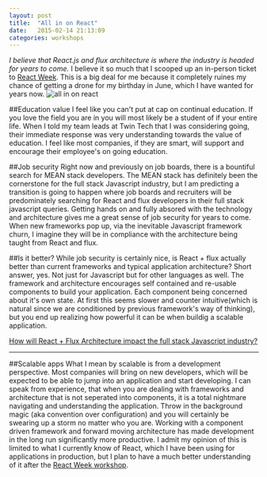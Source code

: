 ```yaml
---
layout: post
title:  "All in on React"
date:   2015-02-14 21:13:09
categories: workshops 
---
```

*I believe that React.js and flux architecture is where the industry is headed for years to come.* I believe it so much that I scooped up an in-person ticket to [React Week][rw]. This is a big deal for me because it completely ruines my chance of getting a drone for my birthday in June, which I have wanted for years now.
![all in on react](http://i.imgur.com/6ptDNH9.gif)
<!--more-->

##Education value
I feel like you can't put at cap on continual education. If you love the field you are in you will most likely be a student of if your entire life. When I told my team leads at Twin Tech that I was considering going, their immediate response was very understanding towards the value of education. I feel like most companies, if they are smart, will support and encourage their employee's on going education.

##Job security
Right now and previously on job boards, there is a bountiful search for MEAN stack developers. The MEAN stack has definitely been the cornerstone for the full stack Javascript industry, but I am predicting a transition is going to happen where job boards and recruiters will be predominately searching for React and flux developers in their full stack javascript queries. Getting hands on and fully absored with the technology and architecture gives me a great sense of job security for years to come. When new frameworks pop up, via the inevitable Javascript framework churn, I imagine they will be in compliance with the architecture being taught from React and flux. 

##Is it better?
While job security is certainly nice, is React + flux actually better than current frameworks and typical application architecture? Short answer, yes. Not just for Javascript but for other languages as well. The framework and architecture encourages self contained and re-usable components to build your application. Each component being concerned about it's own state. At first this seems slower and counter intuitive(which is natural since we are conditioned by previous framework's way of thinking), but you end up realizing how powerful it can be when buildig a scalable application. 

<script src='https://www.wedgies.com/js/widgets.js'></script><noscript><a href='https://www.wedgies.com/question/54ec98ed52b06d120000044c'>How will React + Flux Architecture impact the full stack Javascript industry?</a></noscript><div class='wedgie-widget' data-wd-pending data-data-wd-type='embed' data-wd-version='v1' id='54ec98ed52b06d120000044c' style='max-width: 640px; margin: 0px auto' ></div>

<hr>

##Scalable apps
What I mean by scalable is from a development perspective. Most companies will bring on new developers, which will be expected to be able to jump into an application and start developing. I can speak from experience, that when you are dealing with frameworks and architecture that is not seperated into components, it is a total nightmare navigating and understanding the application. Throw in the background magic (aka convention over configuration) and you will certainly be swearing up a storm no matter who you are. Working with a component driven framework and forward moving architecture has made development in the long run significantly more productive. I admit my opinion of this is limited to what I currently know of React, which I have been using for applications in production, but I plan to have a much better understanding of it after the [React Week workshop][rw].

[rw]: http://reactweek.com
